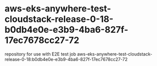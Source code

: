 # aws-eks-anywhere-test-cloudstack-release-0-18-b0db4e0e-e3b9-4ba6-827f-17ec7678cc27-72
repository for use with E2E test job aws-eks-anywhere-test-cloudstack-release-0-18:b0db4e0e-e3b9-4ba6-827f-17ec7678cc27-72
